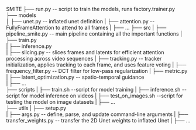 SMITE
├── run.py                            -- script to train the models, runs factory.trainer.py                      
├── models                    
│   ├── unet.py                       -- inflated unet definition
|   ├── attention.py                  -- FullyFrameAttention to attend to all frames
|   ├── ...
├── src
|   ├── pipeline_smite.py             -- main pipeline containing all the important functions
|   ├── train.py                     
|   ├── inference.py                     
|   ├── slicing.py                    -- slices frames and latents for efficient attention processing across video sequences
|   ├── tracking.py                   -- tracker initialization, applies tracking to each frame, and uses feature voting
|   ├── frequency_filter.py           -- DCT filter for low-pass regularization
|   ├── metric.py                     
|   ├── latent_optimization.py        -- spatio-temporal guidance          
|   ├── ...   
├── scripts
|   ├── train.sh                      --script for model training
|   ├── inference.sh                  --script for model inference on videos
|   ├── test_on_images.sh             --script for testing the model on image datasets
|   ├── ...   
├── utils
|   ├── setup.py                     
|   ├── args.py                       -- define, parse, and update command-line arguments
|   ├── transfer_weights.py           -- transfer the 2D Unet weights to inflated Unet
|   ├── ...   
